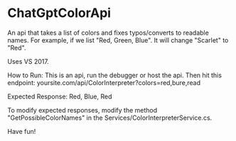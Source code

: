 # ChatGptColorApi
An api that takes a list of colors and fixes typos/converts to readable names. For example, if we list "Red, Green, Blue". It will change "Scarlet" to "Red".

Uses VS 2017.

How to Run:
This is an api, run the debugger or host the api.
Then hit this endpoint:
yoursite.com/api/ColorInterpreter?colors=red,bure,read

Expected Response:
Red, Blue, Red


To modify expected responses, modify the method "GetPossibleColorNames" in the Services/ColorInterpreterService.cs.

Have fun!

